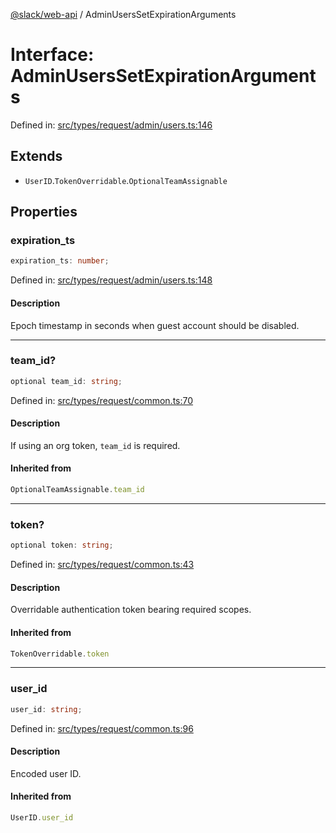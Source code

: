[@slack/web-api](../index.md) / AdminUsersSetExpirationArguments

# Interface: AdminUsersSetExpirationArguments

Defined in: [src/types/request/admin/users.ts:146](https://github.com/slackapi/node-slack-sdk/blob/main/packages/web-api/src/types/request/admin/users.ts#L146)

## Extends

- `UserID`.`TokenOverridable`.`OptionalTeamAssignable`

## Properties

### expiration\_ts

```ts
expiration_ts: number;
```

Defined in: [src/types/request/admin/users.ts:148](https://github.com/slackapi/node-slack-sdk/blob/main/packages/web-api/src/types/request/admin/users.ts#L148)

#### Description

Epoch timestamp in seconds when guest account should be disabled.

***

### team\_id?

```ts
optional team_id: string;
```

Defined in: [src/types/request/common.ts:70](https://github.com/slackapi/node-slack-sdk/blob/main/packages/web-api/src/types/request/common.ts#L70)

#### Description

If using an org token, `team_id` is required.

#### Inherited from

```ts
OptionalTeamAssignable.team_id
```

***

### token?

```ts
optional token: string;
```

Defined in: [src/types/request/common.ts:43](https://github.com/slackapi/node-slack-sdk/blob/main/packages/web-api/src/types/request/common.ts#L43)

#### Description

Overridable authentication token bearing required scopes.

#### Inherited from

```ts
TokenOverridable.token
```

***

### user\_id

```ts
user_id: string;
```

Defined in: [src/types/request/common.ts:96](https://github.com/slackapi/node-slack-sdk/blob/main/packages/web-api/src/types/request/common.ts#L96)

#### Description

Encoded user ID.

#### Inherited from

```ts
UserID.user_id
```
